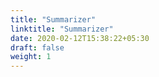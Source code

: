 ```yaml
---
title: "Summarizer"
linktitle: "Summarizer"
date: 2020-02-12T15:38:22+05:30
draft: false
weight: 1
---
```

